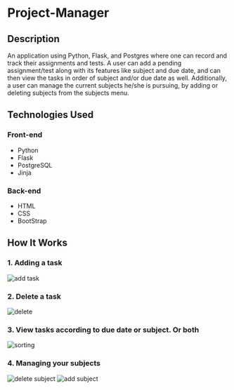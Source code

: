 # Project-Manager
## Description
An application using Python, Flask, and Postgres where one can record and track their assignments and tests. 
A user can add a pending assignment/test along with its features like subject and due date, and can then view the tasks in order of subject and/or due date as well. 
Additionally, a user can manage the current subjects he/she is pursuing, by adding or deleting subjects from the subjects menu.

## Technologies Used
### Front-end
- Python
- Flask
- PostgreSQL
- Jinja

### Back-end
- HTML
- CSS
- BootStrap

## How It Works
### 1. Adding a task
![add task](https://user-images.githubusercontent.com/64142565/146650604-cf9c05ba-6b1b-4c54-b087-4c153284334c.gif)

### 2. Delete a task
![delete](https://user-images.githubusercontent.com/64142565/146650641-7f8b2bb2-6e44-4ce3-b398-ec82959fb193.gif)

### 3. View tasks according to due date or subject. Or both
![sorting](https://user-images.githubusercontent.com/64142565/146651022-9c0bc91a-fe60-42c0-8785-b718c8ce5db9.gif)

### 4. Managing your subjects
![delete subject](https://user-images.githubusercontent.com/64142565/146651037-c3aea12b-71cf-4d2f-a4f8-b18ef0f80bdd.gif)
![add subject](https://user-images.githubusercontent.com/64142565/146651050-a7f3f271-058f-42e9-8c11-64a6656db31a.gif)
